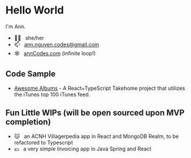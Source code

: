 # Hello World

I'm Ann. 
- 🙋‍♀️ &nbsp; she/her
- 📫 &nbsp; ann.nguyen.codes@gmail.com
- 🕸️ &nbsp; [annCodes.com](http://anncodes.com) (infinite loop!)

## Code Sample
- [Awesome Albums](https://github.com/ann-codes/takehome-awesome-albums/blob/main/README.md) - A React+TypeScript Takehome project that utilizes the iTunes top 100 iTunes feed. 

## Fun Little WIPs (will be open sourced upon MVP completion)
- 😽 &nbsp; an ACNH Villagerpedia app in React and MongoDB Realm, to be refactored to Typescript
- 💵 &nbsp; a very simple Invoicing app in Java Spring and React
 
